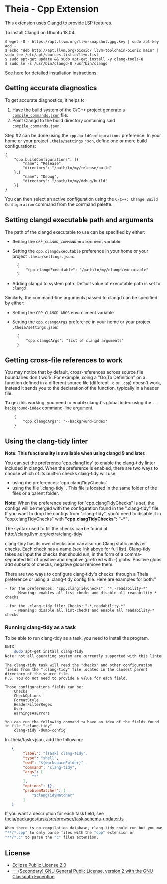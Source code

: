 # Theia - Cpp Extension

This extension uses [Clangd](https://clang.llvm.org/extra/clangd.html) to
provide LSP features.

To install Clangd on Ubuntu 18.04:

    $ wget -O - https://apt.llvm.org/llvm-snapshot.gpg.key | sudo apt-key add -
    $ echo "deb http://apt.llvm.org/bionic/ llvm-toolchain-bionic main" | sudo tee /etc/apt/sources.list.d/llvm.list
    $ sudo apt-get update && sudo apt-get install -y clang-tools-8
    $ sudo ln -s /usr/bin/clangd-8 /usr/bin/clangd

See [here](https://clang.llvm.org/extra/clangd.html#id4) for detailed
installation instructions.

## Getting accurate diagnostics

To get accurate diagnostics, it helps to:

1. Have the build system of the C/C++ project generate a
   [`compile_commands.json`](https://clang.llvm.org/docs/JSONCompilationDatabase.html)
   file.
2. Point Clangd to the build directory containing said `compile_commands.json`.

Step \#2 can be done using the `cpp.buildConfigurations` preference. In your
home or your project `.theia/settings.json`, define one or more build
configurations:

    {
        "cpp.buildConfigurations": [{
            "name": "Release",
            "directory": "/path/to/my/release/build"
        },{
            "name": "Debug",
            "directory": "/path/to/my/debug/build"
        }]
    }

You can then select an active configuration using the `C/C++: Change Build
Configuration` command from the command palette.

## Setting clangd executable path and arguments

The path of the clangd executable to use can be specified by either:

- Setting the `CPP_CLANGD_COMMAND` environment variable
- Setting the `cpp.clangdExecutable` preference in your home or your project
  `.theia/settings.json`:

        {
            "cpp.clangdExecutable": "/path/to/my/clangd/executable"
        }

- Adding clangd to system path. Default value of executable path is set to
  `clangd`

Similarly, the command-line arguments passed to clangd can be specified by
either:

- Setting the `CPP_CLANGD_ARGS` environment variable
- Setting the `cpp.clangdArgs` preference in your home or your project
  `.theia/settings.json`:

        {
            "cpp.clangdArgs": "list of clangd arguments"
        }

## Getting cross-file references to work

You may notice that by default, cross-references across source file boundaries
don't work.  For example, doing a "Go To Definition" on a function defined in a
different source file (different `.c` or `.cpp`) doesn't work, instead it sends
you to the declaration of the function, typically in a header file.

To get this working, you need to enable clangd's global index using the
`--background-index` command-line argument.

        {
            "cpp.clangdArgs": "--background-index"
        }

## Using the clang-tidy linter

**Note: This functionality is available when using clangd 9 and later.**

You can set the preference 'cpp.clangTidy' to enable the clang-tidy linter included in clangd. When the preference is enabled, there are two ways to choose which of its built-in checks clang-tidy will use:

- using the preferences:  'cpp.clangTidyChecks'
- using the file '.clang-tidy' . This file is located in the same folder of the files or a parent folder.

**Note**: When the preference setting for "cpp.clangTidyChecks" is set, the configs will be merged with the configuration found in the ".clang-tidy" file. If you want to drop the configs from ".clang-tidy", you'd need to disable it in "cpp.clangTidyChecks" with **"cpp.clangTidyChecks": "-*"**.

The syntax used to fill the checks can be found at http://clang.llvm.org/extra/clang-tidy/

clang-tidy has its own checks and can also run Clang static analyzer checks. Each check has a name ([see link above for full list](http://clang.llvm.org/extra/clang-tidy/)). Clang-tidy takes as input the checks that should run, in the form of a comma-separated list of positive and negative (prefixed with -) globs. Positive globs add subsets of checks, negative globs remove them.

There are two ways to configure clang-tidy's checks: through a Theia preference or using a .clang-tidy config file. Here are examples for both:"

    - for the preferences: "cpp.clangTidyChecks": "*,-readability-*"
        - Meaning: enables all list-checks and disable all readability-* checks

    - for the .clang-tidy file: Checks: "-*,readability-*"
        - Meaning: disable all list-checks and enable all readability-* checks

### Running clang-tidy as a task

To be able to run clang-tidy as a task, you need to install the program.

```bash
UNIX
    sudo apt-get install clang-tidy
Note: not all operating system are currently supported with this linter yet.
```

```
The clang-tidy task will read the "checks" and other configuration fields from the ".clang-tidy" file located in the closest parent directory of the source file.
P.S. You do not need to provide a value for each field.

Those configurations fields can be:
    Checks
    CheckOptions
    FormatStyle
    HeaderFilterRegex
    User
    WarningsAsErrors

You can run the following command to have an idea of the fields found in file ".clang-tidy"
    clang-tidy -dump-config
```

In .theia/tasks.json, add the following:

```json
   {
        "label": "[Task] clang-tidy",
        "type": "shell",
        "cwd": "${workspaceFolder}",
        "command": "clang-tidy",
        "args": [
            "*"
        ],
        "options": {},
        "problemMatcher": [
            "$clangTidyMatcher"
        ]
   }
```

If you want a description for each task field, see [theia/packages/task/src/browser/task-schema-updater.ts]( https://github.com/eclipse-theia/theia/blob/531aa3bde8dea7f022ea41beaee3aace65ce54de/packages/task/src/browser/task-schema-updater.ts#L62 )

```bash
When there is no compilation database, clang-tidy could run but you may need to be more specific which files to select. One way is to replace the "args" from the "*" to
"**/*.cpp" to only parse files with the "cpp" extension or
"**/*.c" to parse the "c" files extension.
```

## License

- [Eclipse Public License 2.0](http://www.eclipse.org/legal/epl-2.0/)
- [一 (Secondary) GNU General Public License, version 2 with the GNU Classpath Exception](https://projects.eclipse.org/license/secondary-gpl-2.0-cp)
